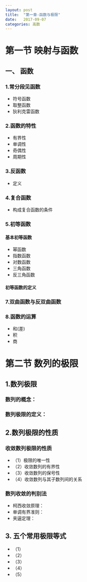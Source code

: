 ```yaml
---
layout: post
title:  "第一章-函数与极限"
date:   2017-09-07
categories: 高数
---
```

# 第一节 映射与函数
## 一、 函数
###  1.常分段见函数
- 符号函数
- 取整函数
- 狄利克雷函数
### 2.函数的特性
- 有界性
- 单调性
- 奇偶性
- 周期性
### 3.反函数
- 定义
### 4.复合函数
- 构成复合函数的条件
### 5.初等函数
#### 基本初等函数
- 幂函数
- 指数函数
- 对数函数
- 三角函数
- 反三角函数
#### 初等函数的定义
### 7.双曲函数与反双曲函数
### 8.函数的运算
- 和(差)
- 积
- 商
# 第二节 数列的极限
## 1.数列极限
### 数列的概念：
### 数列极限的定义：
## 2.数列极限的性质
### 收敛数列极限的性质
- （1）极限的唯一性
- （2）收敛数列的有界性
- （3）收敛数列的保号性
- （4）收敛数列与其子数列间的关系
### 数列收敛的判别法
- 柯西收敛原理：
- 单调有界准则：
- 夹逼定理：
## 3. 五个常用极限等式
- （1）
- （2）
- （3）
- （4）
- （5）

